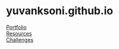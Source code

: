 # yuvanksoni.github.io

[Portfolio](https://yuvanksoni.github.io)
<br>
[Resources](https://yuvanksoni.github.io/hacking/resources.pdf)
<br>
[Challenges](https://yuvanksoni.github.io/hacking/challenge.html)
<br>
